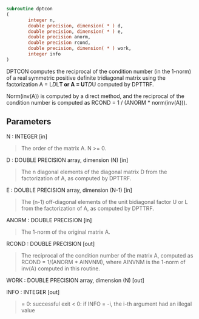 ```fortran
subroutine dptcon
(
        integer n,
        double precision, dimension( * ) d,
        double precision, dimension( * ) e,
        double precision anorm,
        double precision rcond,
        double precision, dimension( * ) work,
        integer info
)
```

DPTCON computes the reciprocal of the condition number (in the
1-norm) of a real symmetric positive definite tridiagonal matrix
using the factorization A = L*D*L**T or A = U**T*D*U computed by
DPTTRF.

Norm(inv(A)) is computed by a direct method, and the reciprocal of
the condition number is computed as
RCOND = 1 / (ANORM * norm(inv(A))).

## Parameters
N : INTEGER [in]
> The order of the matrix A.  N >= 0.

D : DOUBLE PRECISION array, dimension (N) [in]
> The n diagonal elements of the diagonal matrix D from the
> factorization of A, as computed by DPTTRF.

E : DOUBLE PRECISION array, dimension (N-1) [in]
> The (n-1) off-diagonal elements of the unit bidiagonal factor
> U or L from the factorization of A,  as computed by DPTTRF.

ANORM : DOUBLE PRECISION [in]
> The 1-norm of the original matrix A.

RCOND : DOUBLE PRECISION [out]
> The reciprocal of the condition number of the matrix A,
> computed as RCOND = 1/(ANORM * AINVNM), where AINVNM is the
> 1-norm of inv(A) computed in this routine.

WORK : DOUBLE PRECISION array, dimension (N) [out]

INFO : INTEGER [out]
> = 0:  successful exit
> < 0:  if INFO = -i, the i-th argument had an illegal value
